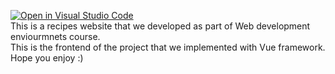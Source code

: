[![Open in Visual Studio Code](https://classroom.github.com/assets/open-in-vscode-c66648af7eb3fe8bc4f294546bfd86ef473780cde1dea487d3c4ff354943c9ae.svg)](https://classroom.github.com/online_ide?assignment_repo_id=8045617&assignment_repo_type=AssignmentRepo)
<br />
This is a recipes website that we developed as part of Web development enviourmnets course.
<br />
This is the frontend of the project that we implemented with Vue framework.
<br />
Hope you enjoy :)

